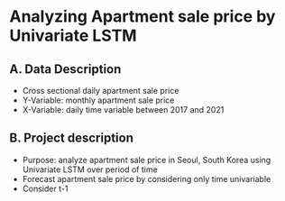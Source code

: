 # **Analyzing Apartment sale price by Univariate LSTM**

## A. Data Description

- Cross sectional daily apartment sale price
- Y-Variable: monthly apartment sale price
- X-Variable: daily time variable between 2017 and 2021

## B. Project description

- Purpose: analyze apartment sale price in Seoul, South Korea using Univariate LSTM over period of time
- Forecast apartment sale price by considering only time univariable
- Consider t-1